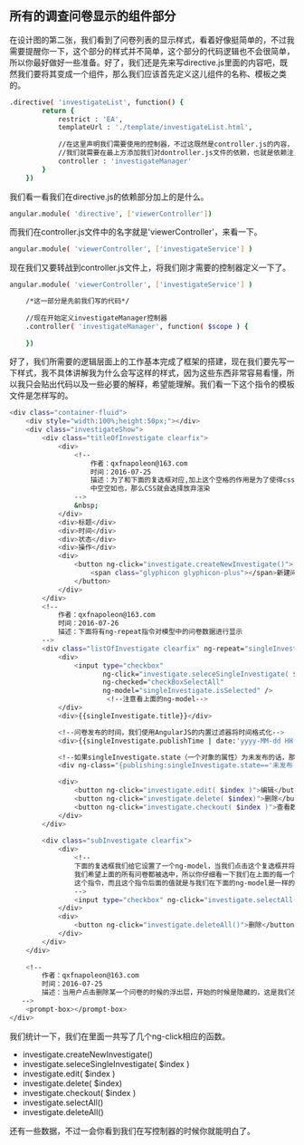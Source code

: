 ## 所有的调查问卷显示的组件部分

在设计图的第二张，我们看到了问卷列表的显示样式，看着好像挺简单的，不过我需要提醒你一下，这个部分的样式并不简单，这个部分的代码逻辑也不会很简单，所以你最好做好一些准备。好了，我们还是先来写directive.js里面的内容吧，既然我们要将其变成一个组件，那么我们应该首先定义这儿组件的名称、模板之类的。

```bash
.directive( 'investigateList', function() {
		return {
			restrict : 'EA',
			templateUrl : './template/investigateList.html',
			
			//在这里声明我们需要使用的控制器，不过这既然是controller.js的内容，
			//我们就需要在最上方添加我们对dontroller.js文件的依赖，也就是依赖注入
			controller : 'investigateManager'
		}
	})
```

我们看一看我们在directive.js的依赖部分加上的是什么。

```bash
angular.module( 'directive', ['viewerController'])
```

而我们在controller.js文件中的名字就是'viewerController'，来看一下。

```bash
angular.module( 'viewerController', ['investigateService'] )
```

现在我们又要转战到controller.js文件上，将我们刚才需要的控制器定义一下了。

```bash
angular.module( 'viewerController', ['investigateService'] )

	/*这一部分是先前我们写的代码*/
	
	//现在开始定义investigateManager控制器
	.controller( 'investigateManager', function( $scope ) {
		
	})
```

好了，我们所需要的逻辑层面上的工作基本完成了框架的搭建，现在我们要先写一下样式，我不具体讲解我为什么会写这样的样式，因为这些东西非常容易看懂，所以我只会贴出代码以及一些必要的解释，希望能理解。我们看一下这个指令的模板文件是怎样写的。

```bash
<div class="container-fluid">
	<div style="width:100%;height:50px;"></div>
	<div class="investigateShow">
		<div class="titleOfInvestigate clearfix">
			<div>
				<!--
                	作者：qxfnapoleon@163.com
                	时间：2016-07-25
                	描述：为了和下面的复选框对应,加上这个空格的作用是为了使得css样式生效，如果这个DIV
                	中空空如也，那么CSS就会选择放弃渲染
                -->
                &nbsp;
			</div>
			<div>标题</div>
			<div>时间</div>
			<div>状态</div>
			<div>操作</div>
			<div>
				<button ng-click="investigate.createNewInvestigate()">
					<span class="glyphicon glyphicon-plus"></span>新建问卷
				</button>
			</div>
		</div>
		<!--
        	作者：qxfnapoleon@163.com
        	时间：2016-07-26
        	描述：下面将有ng-repeat指令对模型中的问卷数据进行显示
        -->
		<div class="listOfInvestigate clearfix" ng-repeat="singleInvestigate in allInvestigate">
			<div>
				<input type="checkbox" 
					   ng-click="investigate.seleceSingleInvestigate( $index )" 
					   ng-checked="checkBoxSelectAll"
					   ng-model="singleInvestigate.isSelected" />
						<!--注意看上面的ng-model-->
			</div>
			<div>{{singleInvestigate.title}}</div>

			<!--问卷发布的时间，我们使用AngularJS的内置过滤器将时间格式化-->
			<div>{{singleInvestigate.publishTime | date:'yyyy-MM-dd HH:mm:ss'}}</div>

			<!--如果singleInvestigate.state（一个对象的属性）为未发布的话，那就显示publishing类的样式-->
			<div ng-class="{publishing:singleInvestigate.state=='未发布'}">{{singleInvestigate.state}}</div>

			<div>
				<button ng-click="investigate.edit( $index )">编辑</button>
				<button ng-click="investigate.delete( $index)">删除</button>
				<button ng-click="investigate.checkout( $index )">查看数据</button>
			</div>
		</div>
	
		<div class="subInvestigate clearfix">
			<div>
				<!--
				下面的复选框我们给它设置了一个ng-model，当我们点击这个复选框并将其选中的时候
				我们希望上面的所有问卷都被选中，所以你仔细看一下我们在上面的每一个问卷的复选框都加上了ng-checked
				这个指令，而且这个指令后面的值就是与我们在下面的ng-model是一样的
				-->
				<input type="checkbox" ng-click="investigate.selectAll()" ng-model="checkBoxSelectAll"/>全选
			</div>
			<div>
				<button ng-click="investigate.deleteAll()">删除</button>
			</div>
		</div>
	</div>
	
	<!--
    	作者：qxfnapoleon@163.com
    	时间：2016-07-25
    	描述：当用户点击删除某一个问卷的时候的浮出层，开始的时候是隐藏的，这是我们在前面定义的付出层的指令
   -->
	<prompt-box></prompt-box>
</div>
```

我们统计一下，我们在里面一共写了几个ng-click相应的函数。

+ investigate.createNewInvestigate()
+ investigate.seleceSingleInvestigate( $index )
+ investigate.edit( $index )
+ investigate.delete( $index)
+ investigate.checkout( $index )
+ investigate.selectAll()
+ investigate.deleteAll()

还有一些数据，不过一会你看到我们在写控制器的时候你就能明白了。
